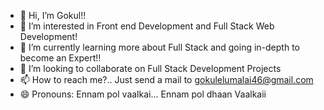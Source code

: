 - 👋 Hi, I’m Gokul!!
- 👀 I’m interested in Front end Development and Full Stack Web Development!
- 🌱 I’m currently learning more about Full Stack and going in-depth to become an Expert!!
- 💞️ I’m looking to collaborate on Full Stack Development Projects
- 📫 How to reach me?.. Just send a mail to gokulelumalai46@gmail.com
- 😄 Pronouns: Ennam pol vaalkai... Ennam pol dhaan Vaalkaii
<!---
methegoku/methegoku is a ✨ special ✨ repository because its `README.md` (this file) appears on your GitHub profile.
You can click the Preview link to take a look at your changes.
--->

